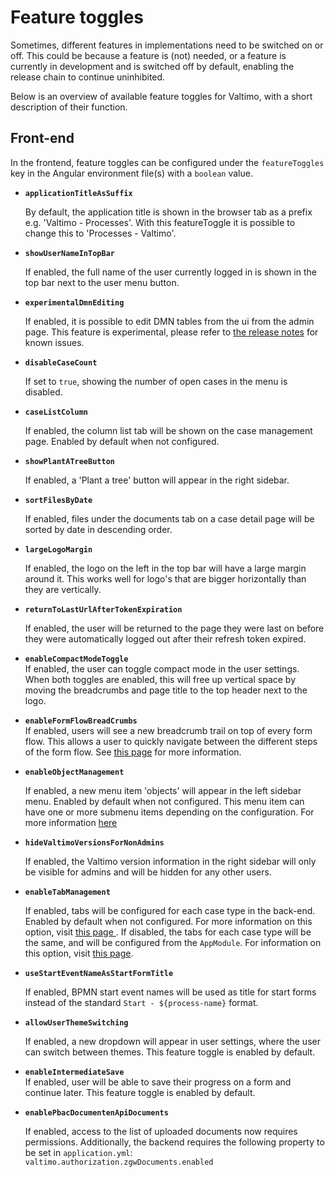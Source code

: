 # Feature toggles

Sometimes, different features in implementations need to be switched on or off. This could be because a feature is (not) needed, or a feature is currently in development and is switched off by default, enabling the release chain to continue uninhibited.

Below is an overview of available feature toggles for Valtimo, with a short description of their function.

## Front-end

In the frontend, feature toggles can be configured under the `featureToggles` key in the Angular environment file(s) with a `boolean` value.

*   **`applicationTitleAsSuffix`**

    By default, the application title is shown in the browser tab as a prefix e.g. 'Valtimo - Processes'. With this featureToggle it is possible to change this to 'Processes - Valtimo'.
*   **`showUserNameInTopBar`**

    If enabled, the full name of the user currently logged in is shown in the top bar next to the user menu button.
*   **`experimentalDmnEditing`**

    If enabled, it is possible to edit DMN tables from the ui from the admin page. This feature is experimental, please refer to [the release notes](../../release-notes/major9/09.20.0/valtimo-frontend-libraries.md) for known issues.
*   **`disableCaseCount`**

    If set to `true`, showing the number of open cases in the menu is disabled.
*   **`caseListColumn`**

    If enabled, the column list tab will be shown on the case management page. Enabled by default when not configured.
*   **`showPlantATreeButton`**

    If enabled, a 'Plant a tree' button will appear in the right sidebar.
*   **`sortFilesByDate`**

    If enabled, files under the documents tab on a case detail page will be sorted by date in descending order.
*   **`largeLogoMargin`**

    If enabled, the logo on the left in the top bar will have a large margin around it. This works well for logo's that are bigger horizontally than they are vertically.
*   **`returnToLastUrlAfterTokenExpiration`**

    If enabled, the user will be returned to the page they were last on before they were automatically logged out after their refresh token expired.
* **`enableCompactModeToggle`** \
  If enabled, the user can toggle compact mode in the user settings. When both toggles are enabled, this will free up vertical space by moving the breadcrumbs and page title to the top header next to the logo.&#x20;
* **`enableFormFlowBreadCrumbs`** \
  If enabled, users will see a new breadcrumb trail on top of every form flow. This allows a user to quickly navigate between the different steps of the form flow. See [this page](../../features/forms/form-flow.md#bread-crumbs) for more information.
*   **`enableObjectManagement`**

    If enabled, a new menu item 'objects' will appear in the left sidebar menu. Enabled by default when not configured. This menu item can have one or more submenu items depending on the configuration. For more information [here](../../fundamentals/getting-started/modules/zgw/object-management.md)
*   **`hideValtimoVersionsForNonAdmins`**

    If enabled, the Valtimo version information in the right sidebar will only be visible for admins and will be hidden for any other users.
*   **`enableTabManagement`**

    If enabled, tabs will be configured for each case type in the back-end. Enabled by default when not configured. For more information on this option, visit [this page ](../../features/case/for-developers/case-tabs.md). If disabled, the tabs for each case type will be the same, and will be configured from the `AppModule`. For information on this option, visit [this page](broken-reference/).
*   **`useStartEventNameAsStartFormTitle`**

    If enabled, BPMN start event names will be used as title for start forms instead of the standard `Start - ${process-name}` format.
*   **`allowUserThemeSwitching`**

    If enabled, a new dropdown will appear in user settings, where the user can switch between themes. This feature toggle is enabled by default.
* **`enableIntermediateSave`** \
  If enabled, user will be able to save their progress on a form and continue later. This feature toggle is enabled by default.
*   **`enablePbacDocumentenApiDocuments`**

    If enabled, access to the list of uploaded documents now requires permissions. Additionally, the backend requires the following property to be set in `application.yml`:\
    `valtimo.authorization.zgwDocuments.enabled`
